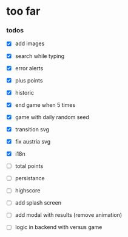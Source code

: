 # too far

### todos

- [x] add images
- [x] search while typing
- [x] error alerts
- [x] plus points
- [x] historic
- [x] end game when 5 times
- [x] game with daily random seed
- [x] transition svg
- [x] fix austria svg
- [x] i18n

- [ ] total points
- [ ] persistance
- [ ] highscore
- [ ] add splash screen
- [ ] add modal with results (remove animation)
- [ ] logic in backend with versus game
